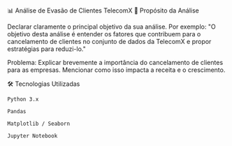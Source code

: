 📊 Análise de Evasão de Clientes TelecomX
🧭 Propósito da Análise

Declarar claramente o principal objetivo da sua análise. Por exemplo: "O objetivo desta análise é entender os fatores que contribuem para o cancelamento de clientes no conjunto de dados da TelecomX e propor estratégias para reduzi-lo."

Problema: Explicar brevemente a importância do cancelamento de clientes para as empresas. Mencionar como isso impacta a receita e o crescimento.

🛠️ Tecnologias Utilizadas

    Python 3.x

    Pandas

    Matplotlib / Seaborn

    Jupyter Notebook
